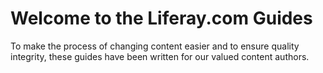 # Welcome to the Liferay.com Guides

To make the process of changing content easier and to ensure quality integrity, these guides have been written for our valued content authors.